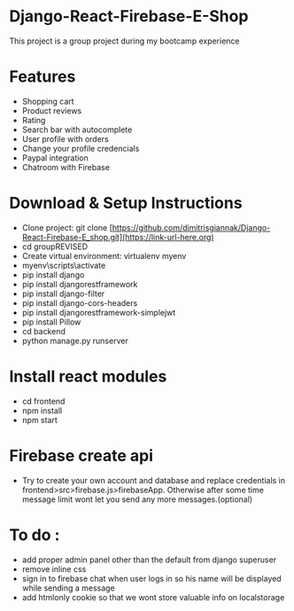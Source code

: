 # Django-React-Firebase-E-Shop

This project is a group project during my bootcamp experience

# Features

* Shopping cart
* Product reviews 
* Rating 
* Search bar with autocomplete
* User profile with orders
* Change your profile credencials
* Paypal integration
* Chatroom with Firebase

# Download & Setup Instructions

* Clone project: git clone [https://github.com/dimitrisgiannak/Django-React-Firebase-E_shop.git](https://link-url-here.org)
* cd groupREVISED
* Create virtual environment: virtualenv myenv
* myenv\scripts\activate
* pip install django
* pip install djangorestframework
* pip install django-filter
* pip install django-cors-headers
* pip install djangorestframework-simplejwt
* pip install Pillow
* cd backend
* python manage.py runserver

# Install react modules

* cd frontend 
* npm install
* npm start

# Firebase create api

* Try to create your own account and database and replace credentials in frontend>src>firebase.js>firebaseApp. Otherwise after some time message limit wont let you send any more messages.(optional)

# To do :

* add proper admin panel other than the default from django superuser
* remove inline css
* sign in to firebase chat when user logs in so his name will be displayed while sending a message
* add htmlonly cookie so that we wont store valuable info on localstorage
